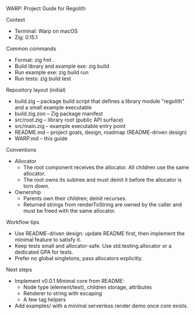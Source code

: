 WARP: Project Guide for Regolith

Context

- Terminal: Warp on macOS
- Zig: 0.15.1

Common commands

- Format: zig fmt .
- Build library and example exe: zig build
- Run example exe: zig build run
- Run tests: zig build test

Repository layout (initial)

- build.zig – package build script that defines a library module "regolith" and a small example executable
- build.zig.zon – Zig package manifest
- src/root.zig – library root (public API surface)
- src/main.zig – example executable entry point
- README.md – project goals, design, roadmap (README-driven design)
- WARP.md – this guide

Conventions

- Allocator
  - The root component receives the allocator. All children use the same allocator.
  - The root owns its subtree and must deinit it before the allocator is torn down.
- Ownership
  - Parents own their children; deinit recurses.
  - Returned strings from renderToString are owned by the caller and must be freed with the same allocator.

Workflow tips

- Use README-driven design: update README first, then implement the minimal feature to satisfy it.
- Keep tests small and allocator-safe. Use std.testing.allocator or a dedicated GPA for tests.
- Prefer no global singletons; pass allocators explicitly.

Next steps

- Implement v0.0.1 Minimal core from README:
  - Node type (element/text), children storage, attributes
  - Renderer to string with escaping
  - A few tag helpers
- Add examples/ with a minimal serverless render demo once core exists.
